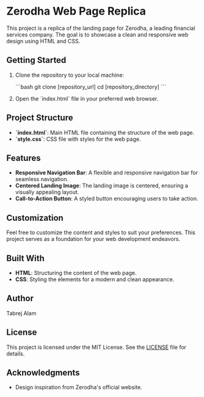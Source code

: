 # Zerodha Web Page Replica

This project is a replica of the landing page for Zerodha, a leading financial services company. The goal is to showcase a clean and responsive web design using HTML and CSS.

## Getting Started

1. Clone the repository to your local machine:

   \`\`\`bash
   git clone [repository_url]
   cd [repository_directory]
   \`\`\`

2. Open the \`index.html\` file in your preferred web browser.

## Project Structure

- **\`index.html\`**: Main HTML file containing the structure of the web page.
- **\`style.css\`**: CSS file with styles for the web page.

## Features

- **Responsive Navigation Bar**: A flexible and responsive navigation bar for seamless navigation.
- **Centered Landing Image**: The landing image is centered, ensuring a visually appealing layout.
- **Call-to-Action Button**: A styled button encouraging users to take action.

## Customization

Feel free to customize the content and styles to suit your preferences. This project serves as a foundation for your web development endeavors.

## Built With

- **HTML**: Structuring the content of the web page.
- **CSS**: Styling the elements for a modern and clean appearance.

## Author

Tabrej Alam

## License

This project is licensed under the MIT License. See the [LICENSE](LICENSE) file for details.

## Acknowledgments

- Design inspiration from Zerodha's official website.

